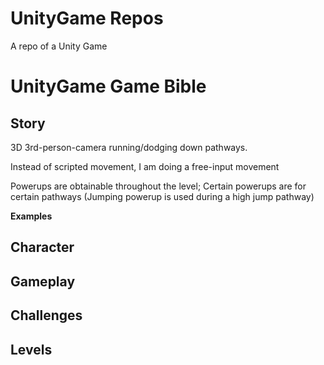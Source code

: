 # UnityGame Repos
A repo of a Unity Game


# UnityGame Game Bible

## Story

3D 3rd-person-camera running/dodging down pathways.

Instead of scripted movement, I am doing a free-input movement 

Powerups are obtainable throughout the level; Certain powerups are for certain pathways (Jumping powerup is used during a high jump pathway)


**Examples**



## Character

## Gameplay

## Challenges

## Levels
